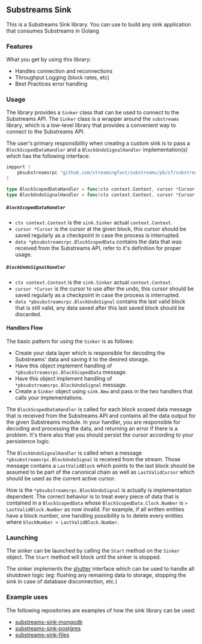 ## Substreams Sink

This is a Substreams Sink library. You can use to build any sink application that consumes Substreams in Golang

### Features
What you get by using this library:

- Handles connection and reconnections
- Throughput Logging (block rates, etc)
- Best Practices error handling

### Usage

The library provides a `Sinker` class that can be used to connect to the Substreams API. The `Sinker` class is a wrapper around the `substreams` library, which is a low-level library that provides a convenient way to connect to the Substreams API.

The user's primary responsibility when creating a custom sink is to pass a `BlockScopedDataHandler` and a `BlockUndoSignalHandler` implementation(s) which has the following interface:

```go
impport (
	pbsubstreamsrpc "github.com/streamingfast/substreams/pb/sf/substreams/rpc/v2"
)

type BlockScopedDataHandler = func(ctx context.Context, cursor *Cursor, data *pbsubstreamsrpc.BlockScopedData) error
type BlockUndoSignalHandler = func(ctx context.Context, cursor *Cursor, undoSignal *pbsubstreamsrpc.BlockUndoSignal) error
```

##### `BlockScopedDataHandler`

* `ctx context.Context` is the `sink.Sinker` actual `context.Context`.
* `cursor *Cursor` is the cursor at the given block, this cursor should be saved regularly as a checkpoint in case the process is interrupted.
* `data *pbsubstreamsrpc.BlockScopedData` contains the data that was received from the Substreams API, refer to it's definition for proper usage.

##### `BlockUndoSignalHandler`

* `ctx context.Context` is the `sink.Sinker` actual `context.Context`.
* `cursor *Cursor` is the cursor to use after the undo, this cursor should be saved regularly as a checkpoint in case the process is interrupted.
* `data *pbsubstreamsrpc.BlockUndoSignal` contains the last valid block that is still valid, any data saved after this last saved block should be discarded.

#### Handlers Flow

The basic pattern for using the `Sinker` is as follows:

* Create your data layer which is responsible for decoding the Substreams' data and saving it to the desired storage.
* Have this object implement handling of `*pbsubstreamsrpc.BlockScopedData` message.
* Have this object implement handling of `*pbsubstreamsrpc.BlockUndoSignal` message.
* Create a `Sinker` object using `sink.New` and pass in the two handlers that calls your implementations.

The `BlockScopedDataHandler` is called for each block scoped data message that is received from the Substreams API and contains all the data output for the given Substreams module. In your handler, you are responsible for decoding and processing the data, and returning an error if there is a problem. It's there also that you should persist the cursor according to your persistence logic.

The `BlockUndoSignalHandler` is called when a message `*pbsubstreamsrpc.BlockUndoSignal` is received from the stream. Those message contains a `LastValidBlock` which points to the last block should be assumed to be part of the canonical chain as well as `LastValidCursor` which should be used as the current active cursor.

How is the `*pbsubstreamsrpc.BlockUndoSignal` is actually is implementation dependent. The correct behavior is to treat every piece of data that is contained in a `BlockScopedData` whose `BlockScopedData.Clock.Number` is `> LastValidBlock.Number` as now invalid. For example, if all written entities have a block number, one handling possibility is to delete every entities where `blockNumber > LastValidBlock.Number`.

### Launching

The sinker can be launched by calling the `Start` method on the `Sinker` object. The `Start` method will block until the sinker is stopped.

The sinker implements the [shutter](https://github.com/streamingfast/shutter/blob/develop/shutter.go) interface which can be used to handle all shutdown logic (eg: flushing any remaining data to storage, stopping the sink in case of database disconnection, etc.)

### Example uses

The following repositories are examples of how the sink library can be used:

* [substreams-sink-mongodb](https://github.com/streamingfast/substreams-sink-mongodb)
* [substreams-sink-postgres](https://github.com/streamingfast/substreams-sink-postgres)
* [substreams-sink-files](https://github.com/streamingfast/substreams-sink-files)
